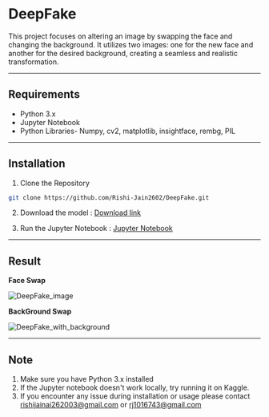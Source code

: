 # DeepFake
This project focuses on altering an image by swapping the face and changing the background. It utilizes two images: one for the new face and another for the desired background, creating a seamless and realistic transformation.

****
## Requirements
- Python 3.x
- Jupyter Notebook
- Python Libraries- Numpy, cv2, matplotlib, insightface, rembg, PIL


****

## Installation
1. Clone the Repository
``` bash
git clone https://github.com/Rishi-Jain2602/DeepFake.git
```
2. Download the model :  [Download link](https://huggingface.co/ezioruan/inswapper_128.onnx/blob/main/inswapper_128.onnx)

3. Run the Jupyter Notebook : [Jupyter Notebook](https://github.com/Rishi-Jain2602/DeepFake/blob/main/Devnex.ipynb)


*****


## Result

**Face Swap**

![DeepFake_image](https://github.com/user-attachments/assets/e48db7ec-81b3-4b7d-bdc1-51a2f27f835d)

**BackGround Swap**

![DeepFake_with_background](https://github.com/user-attachments/assets/45733398-752f-4762-bb7a-3eafdd4be947)


****
## Note
1. Make sure you have Python 3.x installed
2. If the Jupyter notebook doesn't work locally, try running it on Kaggle.
3. If you encounter any issue during installation or usage please contact rishijainai262003@gmail.com or rj1016743@gmail.com
